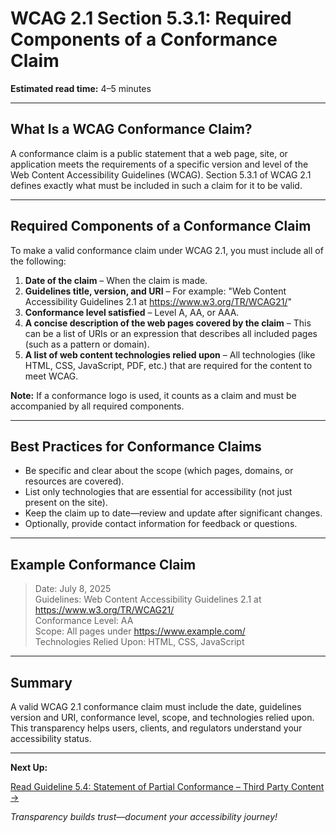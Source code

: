 <!---
title: 5.3.1 - Required Components of a Conformance Claim
series: Making the Web Accessible for All
description: A practical guide to WCAG 2.1 Section 5.3.1, which details the required components for making a valid accessibility conformance claim.
keywords: wcag 5.3.1, conformance claim, accessibility, web standards, required components, documentation
image: WCAG-Series-5-3.png
imageAlt: Blue text on yellow background saying, "Web Content Accessibility Guidelines (WCAG) 5.3.1 Explained, Required Components of a Conformance Claim"
status: published
date: 2025-07-08
excerpt: This section explains the specific required components for a valid WCAG 2.1 conformance claim, including what must be included and best practices.
--->

# **WCAG 2.1 Section 5.3.1: Required Components of a Conformance Claim**

**Estimated read time:** 4–5 minutes

---

## **What Is a WCAG Conformance Claim?**

A conformance claim is a public statement that a web page, site, or application meets the requirements of a specific version and level of the Web Content Accessibility Guidelines (WCAG). Section 5.3.1 of WCAG 2.1 defines exactly what must be included in such a claim for it to be valid.

---

## **Required Components of a Conformance Claim**

To make a valid conformance claim under WCAG 2.1, you must include all of the following:

1. **Date of the claim** – When the claim is made.
2. **Guidelines title, version, and URI** – For example: "Web Content Accessibility Guidelines 2.1 at https://www.w3.org/TR/WCAG21/"
3. **Conformance level satisfied** – Level A, AA, or AAA.
4. **A concise description of the web pages covered by the claim** – This can be a list of URIs or an expression that describes all included pages (such as a pattern or domain).
5. **A list of web content technologies relied upon** – All technologies (like HTML, CSS, JavaScript, PDF, etc.) that are required for the content to meet WCAG.

**Note:** If a conformance logo is used, it counts as a claim and must be accompanied by all required components.

---

## **Best Practices for Conformance Claims**

- Be specific and clear about the scope (which pages, domains, or resources are covered).
- List only technologies that are essential for accessibility (not just present on the site).
- Keep the claim up to date—review and update after significant changes.
- Optionally, provide contact information for feedback or questions.

---

## **Example Conformance Claim**

> Date: July 8, 2025  
> Guidelines: Web Content Accessibility Guidelines 2.1 at https://www.w3.org/TR/WCAG21/  
> Conformance Level: AA  
> Scope: All pages under https://www.example.com/  
> Technologies Relied Upon: HTML, CSS, JavaScript

---

## **Summary**

A valid WCAG 2.1 conformance claim must include the date, guidelines version and URI, conformance level, scope, and technologies relied upon. This transparency helps users, clients, and regulators understand your accessibility status.

---

**Next Up:**

[Read Guideline 5.4: Statement of Partial Conformance – Third Party Content →](WCAG-Guideline-5-4-Statement-of-Partial-Conformance-Third-Party-Content-Explained)

*Transparency builds trust—document your accessibility journey!*
